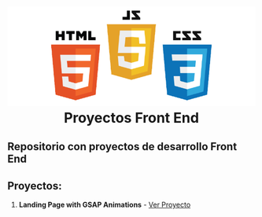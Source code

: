 <h1 align="center">
   <img src="./frontend.png">
   <br/>
    Proyectos Front End
   <br>
</h1>

## Repositorio con proyectos de desarrollo Front End

## Proyectos:

1. **Landing Page with GSAP Animations** - [Ver Proyecto](https://jfelixzuniga.github.io/Frontend-Projects/Landing-Page-animation/)
